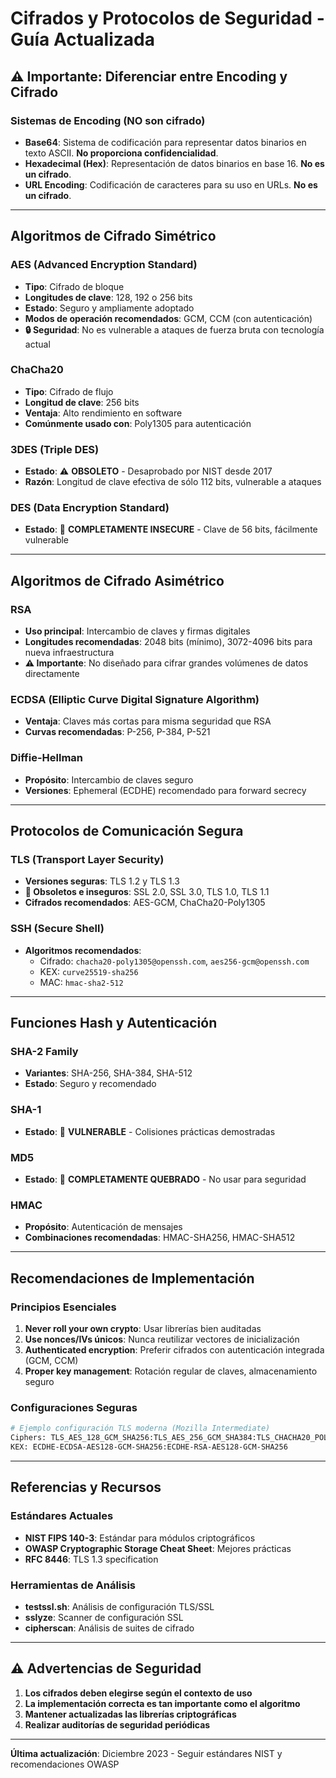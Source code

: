 # **Cifrados y Protocolos de Seguridad - Guía Actualizada**

## **⚠️ Importante: Diferenciar entre Encoding y Cifrado**

### **Sistemas de Encoding (NO son cifrado)**
- **Base64**: Sistema de codificación para representar datos binarios en texto ASCII. **No proporciona confidencialidad**.
- **Hexadecimal (Hex)**: Representación de datos binarios en base 16. **No es un cifrado**.
- **URL Encoding**: Codificación de caracteres para su uso en URLs. **No es un cifrado**.

---

## **Algoritmos de Cifrado Simétrico**

### **AES (Advanced Encryption Standard)**
- **Tipo**: Cifrado de bloque
- **Longitudes de clave**: 128, 192 o 256 bits
- **Estado**: Seguro y ampliamente adoptado
- **Modos de operación recomendados**: GCM, CCM (con autenticación)
- **🔒 Seguridad**: No es vulnerable a ataques de fuerza bruta con tecnología actual

### **ChaCha20**
- **Tipo**: Cifrado de flujo
- **Longitud de clave**: 256 bits
- **Ventaja**: Alto rendimiento en software
- **Comúnmente usado con**: Poly1305 para autenticación

### **3DES (Triple DES)**
- **Estado**: ⚠️ **OBSOLETO** - Desaprobado por NIST desde 2017
- **Razón**: Longitud de clave efectiva de sólo 112 bits, vulnerable a ataques

### **DES (Data Encryption Standard)**
- **Estado**: 🚫 **COMPLETAMENTE INSECURE** - Clave de 56 bits, fácilmente vulnerable

---

## **Algoritmos de Cifrado Asimétrico**

### **RSA**
- **Uso principal**: Intercambio de claves y firmas digitales
- **Longitudes recomendadas**: 2048 bits (mínimo), 3072-4096 bits para nueva infraestructura
- **⚠️ Importante**: No diseñado para cifrar grandes volúmenes de datos directamente

### **ECDSA (Elliptic Curve Digital Signature Algorithm)**
- **Ventaja**: Claves más cortas para misma seguridad que RSA
- **Curvas recomendadas**: P-256, P-384, P-521

### **Diffie-Hellman**
- **Propósito**: Intercambio de claves seguro
- **Versiones**: Ephemeral (ECDHE) recomendado para forward secrecy

---

## **Protocolos de Comunicación Segura**

### **TLS (Transport Layer Security)**
- **Versiones seguras**: TLS 1.2 y TLS 1.3
- **🚫 Obsoletos e inseguros**: SSL 2.0, SSL 3.0, TLS 1.0, TLS 1.1
- **Cifrados recomendados**: AES-GCM, ChaCha20-Poly1305

### **SSH (Secure Shell)**
- **Algoritmos recomendados**: 
  - Cifrado: `chacha20-poly1305@openssh.com`, `aes256-gcm@openssh.com`
  - KEX: `curve25519-sha256`
  - MAC: `hmac-sha2-512`

---

## **Funciones Hash y Autenticación**

### **SHA-2 Family**
- **Variantes**: SHA-256, SHA-384, SHA-512
- **Estado**: Seguro y recomendado

### **SHA-1**
- **Estado**: 🚫 **VULNERABLE** - Colisiones prácticas demostradas

### **MD5**
- **Estado**: 🚫 **COMPLETAMENTE QUEBRADO** - No usar para seguridad

### **HMAC**
- **Propósito**: Autenticación de mensajes
- **Combinaciones recomendadas**: HMAC-SHA256, HMAC-SHA512

---

## **Recomendaciones de Implementación**

### **Principios Esenciales**
1. **Never roll your own crypto**: Usar librerías bien auditadas
2. **Use nonces/IVs únicos**: Nunca reutilizar vectores de inicialización
3. **Authenticated encryption**: Preferir cifrados con autenticación integrada (GCM, CCM)
4. **Proper key management**: Rotación regular de claves, almacenamiento seguro

### **Configuraciones Seguras**
```bash
# Ejemplo configuración TLS moderna (Mozilla Intermediate)
Ciphers: TLS_AES_128_GCM_SHA256:TLS_AES_256_GCM_SHA384:TLS_CHACHA20_POLY1305_SHA256
KEX: ECDHE-ECDSA-AES128-GCM-SHA256:ECDHE-RSA-AES128-GCM-SHA256
```

---

## **Referencias y Recursos**

### **Estándares Actuales**
- **NIST FIPS 140-3**: Estándar para módulos criptográficos
- **OWASP Cryptographic Storage Cheat Sheet**: Mejores prácticas
- **RFC 8446**: TLS 1.3 specification

### **Herramientas de Análisis**
- **testssl.sh**: Análisis de configuración TLS/SSL
- **sslyze**: Scanner de configuración SSL
- **cipherscan**: Análisis de suites de cifrado

---

## **⚠️ Advertencias de Seguridad**

1. **Los cifrados deben elegirse según el contexto de uso**
2. **La implementación correcta es tan importante como el algoritmo**
3. **Mantener actualizadas las librerías criptográficas**
4. **Realizar auditorías de seguridad periódicas**

---

**Última actualización**: Diciembre 2023 - Seguir estándares NIST y recomendaciones OWASP
